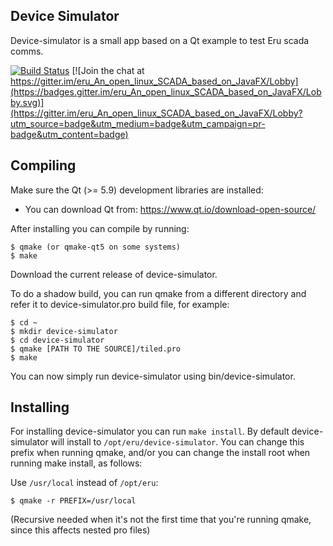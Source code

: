 Device Simulator
-------------------------------------------------------------------------------

Device-simulator is a small app based on a Qt example to test Eru scada comms.

[![Build Status](https://travis-ci.org/eru-scada/device-simulator.svg?branch=master)](https://travis-ci.org/eru-scada/device-simulator)
[![Join the chat at https://gitter.im/eru_An_open_linux_SCADA_based_on_JavaFX/Lobby](https://badges.gitter.im/eru_An_open_linux_SCADA_based_on_JavaFX/Lobby.svg)](https://gitter.im/eru_An_open_linux_SCADA_based_on_JavaFX/Lobby?utm_source=badge&utm_medium=badge&utm_campaign=pr-badge&utm_content=badge)

Compiling
-------------------------------------------------------------------------------

Make sure the Qt (>= 5.9) development libraries are installed:
* You can download Qt from: https://www.qt.io/download-open-source/

After installing you can compile by running:

    $ qmake (or qmake-qt5 on some systems)
    $ make

Download the current release of device-simulator.

To do a shadow build, you can run qmake from a different directory and refer
it to device-simulator.pro build file, for example:

    $ cd ~
    $ mkdir device-simulator
    $ cd device-simulator
    $ qmake [PATH TO THE SOURCE]/tiled.pro
    $ make

You can now simply run device-simulator using bin/device-simulator.

Installing
-------------------------------------------------------------------------------

For installing device-simulator you can run `make install`. By default device-simulator
will install to `/opt/eru/device-simulator`. You can change this prefix when running qmake,
and/or you can change the install root when running make install, as follows:

Use `/usr/local` instead of `/opt/eru`:

    $ qmake -r PREFIX=/usr/local

(Recursive needed when it's not the first time that you're running qmake, since
this affects nested pro files)
